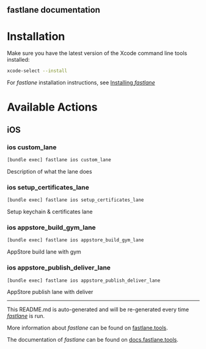 fastlane documentation
----

# Installation

Make sure you have the latest version of the Xcode command line tools installed:

```sh
xcode-select --install
```

For _fastlane_ installation instructions, see [Installing _fastlane_](https://docs.fastlane.tools/#installing-fastlane)

# Available Actions

## iOS

### ios custom_lane

```sh
[bundle exec] fastlane ios custom_lane
```

Description of what the lane does

### ios setup_certificates_lane

```sh
[bundle exec] fastlane ios setup_certificates_lane
```

Setup keychain & certificates lane

### ios appstore_build_gym_lane

```sh
[bundle exec] fastlane ios appstore_build_gym_lane
```

AppStore build lane with gym

### ios appstore_publish_deliver_lane

```sh
[bundle exec] fastlane ios appstore_publish_deliver_lane
```

AppStore publish lane with deliver

----

This README.md is auto-generated and will be re-generated every time [_fastlane_](https://fastlane.tools) is run.

More information about _fastlane_ can be found on [fastlane.tools](https://fastlane.tools).

The documentation of _fastlane_ can be found on [docs.fastlane.tools](https://docs.fastlane.tools).
